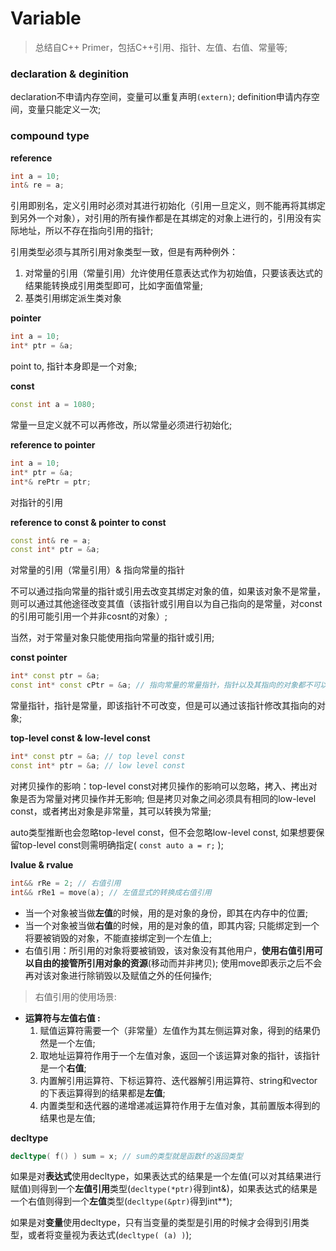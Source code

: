 # Variable

> 总结自C++ Primer，包括C++引用、指针、左值、右值、常量等;

### declaration & deginition

declaration不申请内存空间，变量可以重复声明`(extern)`; definition申请内存空间，变量只能定义一次;

### compound type

**reference**
```c++
int a = 10;
int& re = a;
```
引用即别名，定义引用时必须对其进行初始化（引用一旦定义，则不能再将其绑定到另外一个对象），对引用的所有操作都是在其绑定的对象上进行的，引用没有实际地址，所以不存在指向引用的指针;

引用类型必须与其所引用对象类型一致，但是有两种例外：
 1. 对常量的引用（常量引用）允许使用任意表达式作为初始值，只要该表达式的结果能转换成引用类型即可，比如字面值常量;
 2. 基类引用绑定派生类对象

**pointer** 
```c++
int a = 10;
int* ptr = &a;
```
point to, 指针本身即是一个对象;

**const**
```c++
const int a = 1080;
```
常量一旦定义就不可以再修改，所以常量必须进行初始化;

**reference to pointer**
```c++
int a = 10;
int* ptr = &a;
int*& rePtr = ptr;
```
对指针的引用

**reference to const & pointer to const**
```c++
const int& re = a;
const int* ptr = &a;
```
对常量的引用（常量引用）& 指向常量的指针

不可以通过指向常量的指针或引用去改变其绑定对象的值，如果该对象不是常量，则可以通过其他途径改变其值（该指针或引用自以为自己指向的是常量，对const的引用可能引用一个并非cosnt的对象）;

当然，对于常量对象只能使用指向常量的指针或引用;

**const pointer**
```c++
int* const ptr = &a;
const int* const cPtr = &a; // 指向常量的常量指针，指针以及其指向的对象都不可以进行修改;
```
常量指针，指针是常量，即该指针不可改变，但是可以通过该指针修改其指向的对象;

**top-level const & low-level const**
```c++
int* const ptr = &a; // top level const
const int* ptr = &a; // low level const
```
对拷贝操作的影响：top-level const对拷贝操作的影响可以忽略，拷入、拷出对象是否为常量对拷贝操作并无影响; 但是拷贝对象之间必须具有相同的low-level const，或者拷出对象是非常量，其可以转换为常量;

auto类型推断也会忽略top-level const，但不会忽略low-level const, 如果想要保留top-level const则需明确指定( `const auto a = r;` );

**lvalue & rvalue**
```c++
int&& rRe = 2; // 右值引用
int&& rRe1 = move(a); // 左值显式的转换成右值引用
```
- 当一个对象被当做**左值**的时候，用的是对象的身份，即其在内存中的位置;
- 当一个对象被当做**右值**的时候，用的是对象的值，即其内容; 只能绑定到一个将要被销毁的对象，不能直接绑定到一个左值上;
- 右值引用：所引用的对象将要被销毁，该对象没有其他用户，**使用右值引用可以自由的接管所引用对象的资源**(移动而并非拷贝); 使用move即表示之后不会再对该对象进行除销毁以及赋值之外的任何操作;

> 右值引用的使用场景:

- **运算符与左值右值 :**
	1. 赋值运算符需要一个（非常量）左值作为其左侧运算对象，得到的结果仍然是一个左值;
	2. 取地址运算符作用于一个左值对象，返回一个该运算对象的指针，该指针是一个**右值**;
	3. 内置解引用运算符、下标运算符、迭代器解引用运算符、string和vector的下表运算得到的结果都是**左值**;
	4. 内置类型和迭代器的递增递减运算符作用于左值对象，其前置版本得到的结果也是左值;

**decltype**
```c++
decltype( f() ) sum = x; // sum的类型就是函数f的返回类型
```
如果是对**表达式**使用decltype，如果表达式的结果是一个左值(可以对其结果进行赋值)则得到一个**左值引用**类型(`decltype(*ptr)`得到int&)，如果表达式的结果是一个右值则得到一个**左值**类型(`decltype(&ptr)`得到int**); 

如果是对**变量**使用decltype，只有当变量的类型是引用的时候才会得到引用类型，或者将变量视为表达式(`decltype( (a) )`);